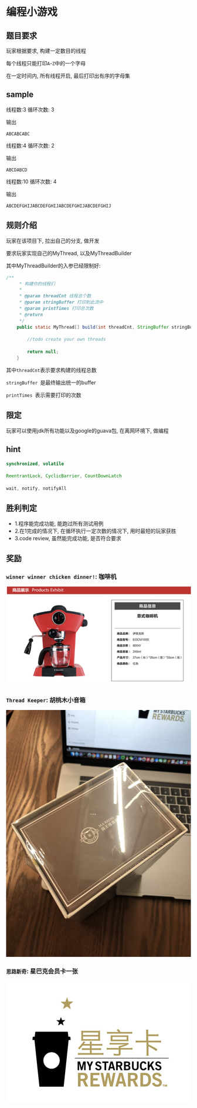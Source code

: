 # 编程小游戏

## 题目要求

玩家根据要求, 构建一定数目的线程

每个线程只能打印``A``-``Z``中的一个字母

在一定时间内, 所有线程开启, 最后打印出有序的字母集


## sample

线程数:3
循环次数: 3

输出
```
ABCABCABC
```

线程数:4
循环次数: 2

输出
```
ABCDABCD
```


线程数:10
循环次数: 4

输出
```
ABCDEFGHIJABCDEFGHIJABCDEFGHIJABCDEFGHIJ
```


## 规则介绍

玩家在该项目下, 拉出自己的分支, 做开发

要求玩家实现自己的MyThread, 以及MyThreadBuilder

其中MyThreadBuilder的入参已经限制好:

```java
/**
     * 构建你的线程们
     *
     * @param threadCnt 线程总个数
     * @param stringBuffer 打印到此流中
     * @param printTimes 打印总次数
     * @return
     */
    public static MyThread[] build(int threadCnt, StringBuffer stringBuffer, int printTimes, CountDownLatch countDownLatch) {

        //todo create your own threads

        return null;
    }
```

其中``threadCnt``表示要求构建的线程总数

``stringBuffer ``是最终输出统一的buffer

``printTimes ``表示需要打印的次数

## 限定

玩家可以使用jdk所有功能以及google的guava包, 在离网环境下, 
做编程

## hint

```java
synchronized, volatile

ReentrantLock, CyclicBarrier, CountDownLatch

wait, notify, notifyAll
```

## 胜利判定

* 1.程序能完成功能, 能跑过所有测试用例
* 2.在1完成的情况下, 在循环执行一定次数的情况下, 用时最短的玩家获胜
* 3.code review, 虽然能完成功能, 是否符合要求


## 奖励

### ``winner winner chicken dinner!``: 咖啡机
![](imgs/coffee.jpeg) 

### ``Thread Keeper``: 胡桃木小音箱
![](imgs/redio.jpeg) 


### ``思路新奇``: 星巴克会员卡一张
![](imgs/card.jpeg) 